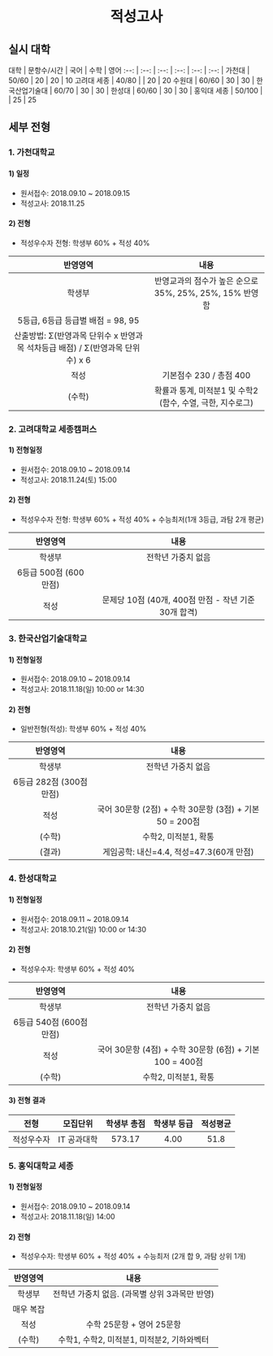 <h1 style="text-align:center">적성고사</h1>

## 실시 대학

대학 | 문항수/시간 | 국어 | 수학 | 영어
:--: | :--: | :--: | :--: | :--: | :--: |
가천대 | 50/60 | 20 | 20 | 10
고려대 세종 | 40/80 | | 20 | 20
수원대 | 60/60 | 30 | 30 |
한국산업기술대 | 60/70 | 30 | 30 | 
한성대 | 60/60 | 30 | 30 | 
홍익대 세종 | 50/100 | | 25 | 25

## 세부 전형

### 1. 가천대학교

#### 1) 일정

* 원서접수: 2018.09.10 ~ 2018.09.15
* 적성고사: 2018.11.25

#### 2) 전형

* 적성우수자 전형: 학생부 60% + 적성 40%

반영영역 | 내용
:--: | :--:
학생부 | 반영교과의 점수가 높은 순으로 35%, 25%, 25%, 15% 반영함
| 5등급, 6등급 등급별 배점 = 98, 95
| 산출방법: Σ(반영과목 단위수 x 반영과목 석차등급 배점) / Σ(반영과목 단위수) x 6
적성 | 기본점수 230 / 총점 400
(수학) | 확률과 통계, 미적분1 및 수학2 (함수, 수열, 극한, 지수로그)


### 2. 고려대학교 세종캠퍼스

#### 1) 전형일정

* 원서접수: 2018.09.10 ~ 2018.09.14
* 적성고사: 2018.11.24(토) 15:00

#### 2) 전형

* 적성우수자 전형: 학생부 60% + 적성 40% + 수능최저(1개 3등급, 과탐 2개 평균)

반영영역 | 내용
:--: | :--:
학생부 | 전학년 가중치 없음
| 6등급 500점 (600 만점)
적성 | 문제당 10점 (40개, 400점 만점 - 작년 기준 30개 합격)

### 3. 한국산업기술대학교

#### 1) 전형일정

* 원서접수: 2018.09.10 ~ 2018.09.14
* 적성고사: 2018.11.18(일) 10:00 or 14:30

#### 2) 전형

* 일반전형(적성): 학생부 60% + 적성 40%

반영영역 | 내용
:--: | :--:
학생부 | 전학년 가중치 없음
| 6등급 282점 (300점 만점)
적성 | 국어 30문항 (2점) + 수학 30문항 (3점) + 기본 50 = 200점
(수학) | 수학2, 미적분1, 확통
(결과) | 게임공학: 내신=4.4, 적성=47.3(60개 만점)

### 4. 한성대학교

#### 1) 전형일정

* 원서접수: 2018.09.11 ~ 2018.09.14
* 적성고사: 2018.10.21(일) 10:00 or 14:30

#### 2) 전형

* 적성우수자: 학생부 60% + 적성 40%

반영영역 | 내용
:--: | :--:
학생부 | 전학년 가중치 없음
| 6등급 540점 (600점 만점)
적성 | 국어 30문항 (4점) + 수학 30문항 (6점) + 기본 100 = 400점
(수학) | 수학2, 미적분1, 확통

#### 3) 전형 결과

전형 | 모집단위 | 학생부 총점 | 학생부 등급 | 적성평균
 :--: | :--: | :--: | :--: | :--: 
적성우수자 | IT 공과대학 | 573.17 | 4.00 | 51.8

### 5. 홍익대학교 세종

#### 1) 전형일정

* 원서접수: 2018.09.10 ~ 2018.09.14
* 적성고사: 2018.11.18(일) 14:00

#### 2) 전형

* 적성우수자: 학생부 60% + 적성 40% + 수능최저 (2개 합 9, 과탐 상위 1개)

반영영역 | 내용
:--: | :--:
학생부 | 전학년 가중치 없음. (과목별 상위 3과목만 반영)
| 매우 복잡
적성 | 수학 25문항 + 영어 25문항
(수학) | 수학1, 수학2, 미적분1, 미적분2, 기하와벡터

